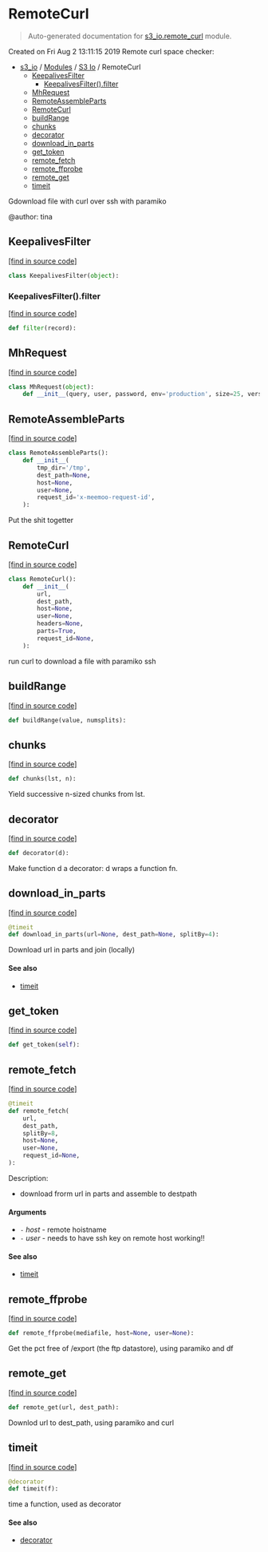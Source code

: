 # RemoteCurl

> Auto-generated documentation for [s3_io.remote_curl](../../s3_io/remote_curl.py) module.

Created on Fri Aug  2 13:11:15 2019
Remote curl space checker:

- [s3_io](../README.md#s3_io-index) / [Modules](../MODULES.md#s3_io-modules) / [S3 Io](index.md#s3-io) / RemoteCurl
    - [KeepalivesFilter](#keepalivesfilter)
        - [KeepalivesFilter().filter](#keepalivesfilterfilter)
    - [MhRequest](#mhrequest)
    - [RemoteAssembleParts](#remoteassembleparts)
    - [RemoteCurl](#remotecurl)
    - [buildRange](#buildrange)
    - [chunks](#chunks)
    - [decorator](#decorator)
    - [download_in_parts](#download_in_parts)
    - [get_token](#get_token)
    - [remote_fetch](#remote_fetch)
    - [remote_ffprobe](#remote_ffprobe)
    - [remote_get](#remote_get)
    - [timeit](#timeit)

Gdownload file with curl over ssh with paramiko

@author: tina

## KeepalivesFilter

[[find in source code]](../../s3_io/remote_curl.py#L604)

```python
class KeepalivesFilter(object):
```

### KeepalivesFilter().filter

[[find in source code]](../../s3_io/remote_curl.py#L605)

```python
def filter(record):
```

## MhRequest

[[find in source code]](../../s3_io/remote_curl.py#L531)

```python
class MhRequest(object):
    def __init__(query, user, password, env='production', size=25, version=1):
```

## RemoteAssembleParts

[[find in source code]](../../s3_io/remote_curl.py#L255)

```python
class RemoteAssembleParts():
    def __init__(
        tmp_dir='/tmp',
        dest_path=None,
        host=None,
        user=None,
        request_id='x-meemoo-request-id',
    ):
```

Put the shit togetter

## RemoteCurl

[[find in source code]](../../s3_io/remote_curl.py#L142)

```python
class RemoteCurl():
    def __init__(
        url,
        dest_path,
        host=None,
        user=None,
        headers=None,
        parts=True,
        request_id=None,
    ):
```

run curl to download a file with paramiko ssh

## buildRange

[[find in source code]](../../s3_io/remote_curl.py#L65)

```python
def buildRange(value, numsplits):
```

## chunks

[[find in source code]](../../s3_io/remote_curl.py#L59)

```python
def chunks(lst, n):
```

Yield successive n-sized chunks from lst.

## decorator

[[find in source code]](../../s3_io/remote_curl.py#L39)

```python
def decorator(d):
```

Make function d a decorator: d wraps a function fn.

## download_in_parts

[[find in source code]](../../s3_io/remote_curl.py#L78)

```python
@timeit
def download_in_parts(url=None, dest_path=None, splitBy=4):
```

Download url in parts and join (locally)

#### See also

- [timeit](#timeit)

## get_token

[[find in source code]](../../s3_io/remote_curl.py#L502)

```python
def get_token(self):
```

## remote_fetch

[[find in source code]](../../s3_io/remote_curl.py#L332)

```python
@timeit
def remote_fetch(
    url,
    dest_path,
    splitBy=8,
    host=None,
    user=None,
    request_id=None,
):
```

Description:

- download frorm url in parts and assemble to destpath

#### Arguments

- `-` *host* - remote hoistname
- `-` *user* - needs to have ssh key on remote host working!!

#### See also

- [timeit](#timeit)

## remote_ffprobe

[[find in source code]](../../s3_io/remote_curl.py#L445)

```python
def remote_ffprobe(mediafile, host=None, user=None):
```

Get the pct free of /export (the ftp datastore), using paramiko and df

## remote_get

[[find in source code]](../../s3_io/remote_curl.py#L396)

```python
def remote_get(url, dest_path):
```

Downlod url to dest_path, using paramiko and curl

## timeit

[[find in source code]](../../s3_io/remote_curl.py#L47)

```python
@decorator
def timeit(f):
```

time a function, used as decorator

#### See also

- [decorator](#decorator)
